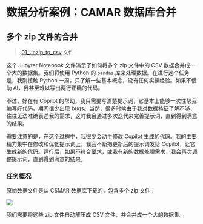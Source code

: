 # 数据分析案例：CAMAR 数据库合并

## 多个 zip 文件的合并

> [01_unzip_to_csv](01_unzip_to_csv.html) 文件

这个 Jupyter Notebook 文件演示了如何将多个 zip 文件中的 CSV 数据合并成一个大的数据集。我们将使用 Python 的 `pandas` 库来处理数据。在进行这个任务是，我刚接触 Python 一周，只了解一些基本概念，没有任何实操经验。如果不借助 AI，我甚至难以写出两行正确的代码。

不过，好在有 Copilot 的帮助，我只需要写清楚提示词，它基本上能够一次性帮我编写好代码。期间很少出现 bugs。当然，很多时候由于我对数据特征了解不够，往往无法准确表述我的需求，这时我会通过多次迭代来完善提示词，直到得到满意的结果。

需要注意的是，在这个过程中，我很少会动手修改 Copilot 生成的代码。我的主要精力集中在修改和优化提示词上，我会不断把更新后的提示词发给 Copilot，让它生成新的代码。运行后，如果不符合要求，或我有新的数据处理需求，我会再次调整提示词，直到得到满意的结果。

### 任务概况

原始数据文件是从 CSMAR 数据库下载的，包含多个 zip 文件：

![](https://fig-lianxh.oss-cn-shenzhen.aliyuncs.com/20250725020249.png)

我们需要将这些 zip 文件自动解压成 CSV 文件，并合并成一个大的数据集。

